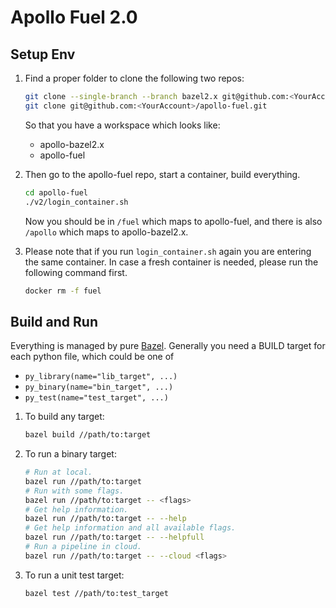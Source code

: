 # Apollo Fuel 2.0

## Setup Env

1. Find a proper folder to clone the following two repos:

   ```bash
   git clone --single-branch --branch bazel2.x git@github.com:<YourAccount>/apollo.git apollo-bazel2.x
   git clone git@github.com:<YourAccount>/apollo-fuel.git
   ```

   So that you have a workspace which looks like:

   - apollo-bazel2.x
   - apollo-fuel

1. Then go to the apollo-fuel repo, start a container, build everything.

   ```bash
   cd apollo-fuel
   ./v2/login_container.sh
   ```

   Now you should be in `/fuel` which maps to apollo-fuel, and there is also `/apollo` which maps to
   apollo-bazel2.x.

1. Please note that if you run `login_container.sh` again you are entering the same container. In
   case a fresh container is needed, please run the following command first.

   ```bash
   docker rm -f fuel
   ```

## Build and Run

Everything is managed by pure [Bazel](https://docs.bazel.build/versions/master/be/python.html).
Generally you need a BUILD target for each python file, which could be one of

* `py_library(name="lib_target", ...)`
* `py_binary(name="bin_target", ...)`
* `py_test(name="test_target", ...)`

1. To build any target:

   ```bash
   bazel build //path/to:target
   ```

1. To run a binary target:

   ```bash
   # Run at local.
   bazel run //path/to:target
   # Run with some flags.
   bazel run //path/to:target -- <flags>
   # Get help information.
   bazel run //path/to:target -- --help
   # Get help information and all available flags.
   bazel run //path/to:target -- --helpfull
   # Run a pipeline in cloud.
   bazel run //path/to:target -- --cloud <flags>
   ```

1. To run a unit test target:

   ```bash
   bazel test //path/to:test_target
   ```
